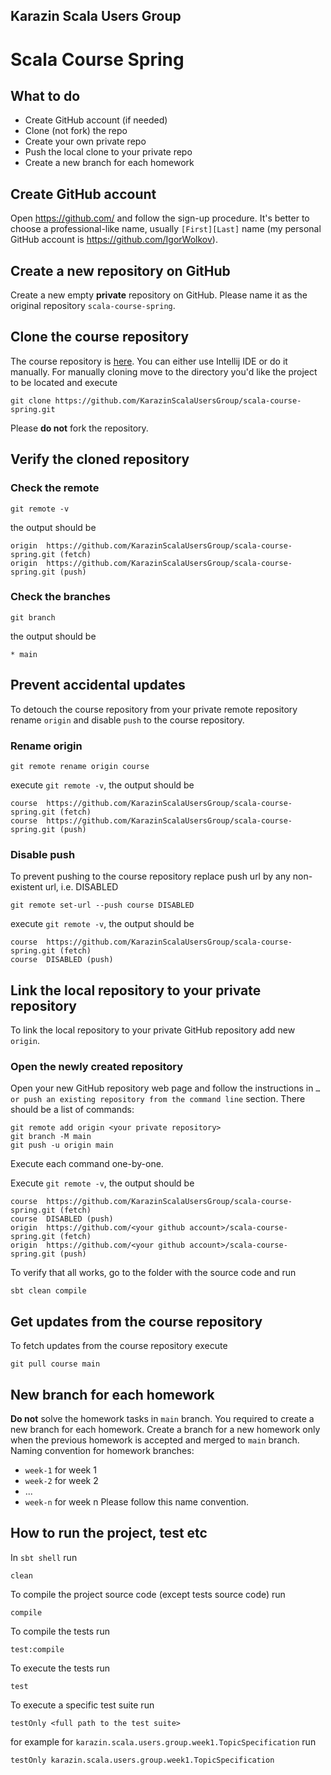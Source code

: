 ## Karazin Scala Users Group
# Scala Course Spring

## What to do
* Create GitHub account (if needed)
* Clone (not fork) the repo
* Create your own private repo
* Push the local clone to your private repo
* Create a new branch for each homework

## Create GitHub account
Open https://github.com/ and follow the sign-up procedure.
It's better to choose a professional-like name, usually `[First][Last]` name
(my personal GitHub account is https://github.com/IgorWolkov).

## Create a new repository on GitHub
Create a new empty **private** repository on GitHub. Please name it as the original repository `scala-course-spring`.

## Clone the course repository
The course repository is [here](https://github.com/KarazinScalaUsersGroup/scala-course-spring).
You can either use Intellij IDE or do it manually.
For manually cloning move to the directory you'd like the project to be located and execute
````shell
git clone https://github.com/KarazinScalaUsersGroup/scala-course-spring.git
````

Please **do not** fork the repository.


## Verify the cloned repository
### Check the remote
```shell
git remote -v
```
the output should be
```shell
origin	https://github.com/KarazinScalaUsersGroup/scala-course-spring.git (fetch)
origin	https://github.com/KarazinScalaUsersGroup/scala-course-spring.git (push)
```
### Check the branches
```shell
git branch
```
the output should be
```shell
* main
```

## Prevent accidental updates
To detouch the course repository from your private remote repository rename `origin` and disable `push` to the course repository.

### Rename origin
```shell
git remote rename origin course
```
execute `git remote -v`, the output should be
```shell
course	https://github.com/KarazinScalaUsersGroup/scala-course-spring.git (fetch)
course	https://github.com/KarazinScalaUsersGroup/scala-course-spring.git (push)
```
### Disable push
To prevent pushing to the course repository replace push url by any non-existent url, i.e. DISABLED
```shell
git remote set-url --push course DISABLED
```
execute `git remote -v`, the output should be
```shell
course	https://github.com/KarazinScalaUsersGroup/scala-course-spring.git (fetch)
course	DISABLED (push)
```

## Link the local repository to your private repository
To link the local repository to your private GitHub repository add new `origin`.

### Open the newly created repository
Open your new GitHub repository web page and follow the instructions in `…or push an existing repository from the command line` section.
There should be a list of commands:
```shell
git remote add origin <your private repository>
git branch -M main
git push -u origin main
```
Execute each command one-by-one.

Execute `git remote -v`, the output should be
```shell
course	https://github.com/KarazinScalaUsersGroup/scala-course-spring.git (fetch)
course	DISABLED (push)
origin  https://github.com/<your github account>/scala-course-spring.git (fetch)
origin  https://github.com/<your github account>/scala-course-spring.git (push)
```



To verify that all works, go to the folder with the source code and run
```shell
sbt clean compile
```

## Get updates from the course repository
To fetch updates from the course repository execute
```shell
git pull course main
```

## New branch for each homework
**Do not** solve the homework tasks in `main` branch. You required to create a new branch for each homework.
Create a branch for a new homework only when the previous homework is accepted and merged to `main` branch.
Naming convention for homework branches:
* `week-1` for week 1
* `week-2` for week 2
* ...
* `week-n` for week n
  Please follow this name convention.

## How to run the project, test etc

In `sbt shell` run
```shell
clean
```

To compile the project source code (except tests source code) run

```shell
compile
```

To compile the tests run
```shell
test:compile
```

To execute the tests run
```shell
test
```

To execute a specific test suite run
```shell
testOnly <full path to the test suite>
```
for example for `karazin.scala.users.group.week1.TopicSpecification` run

```shell
testOnly karazin.scala.users.group.week1.TopicSpecification
```
